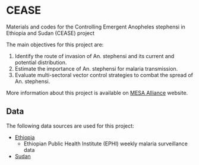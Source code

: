 # CEASE
Materials and codes for the Controlling Emergent Anopheles stephensi in Ethiopia and Sudan (CEASE) project

The main objectives for this project are:
1. Identify the route of invasion of An. stephensi and its current and potential distribution.
2. Estimate the importance of An. stephensi for malaria transmission.
3. Evaluate multi-sectoral vector control strategies to combat the spread of An. stephensi.

More information about this project is available on [MESA Alliance](https://mesamalaria.org/mesa-track/controlling-emergent-anopheles-stephensi-ethiopia-and-sudan-cease-project) website.

## Data
The following data sources are used for this project:
- [Ethiopia](/Ethiopia/)
  + Ethiopian Public Health Institute (EPHI) weekly malaria surveillance data
- [Sudan](/Sudan/)